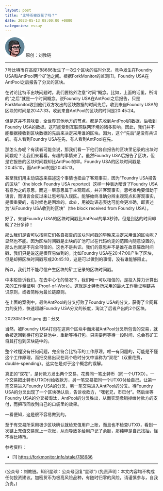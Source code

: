 ```yaml
---
layout: post
title: "比特币被双花了吗？"
date: 2023-05-13 08:00:00 +0800
categories: essay
---
```


![](/images/ordinal-1835811752116542.png)
原创：刘教链

* * *

7号比特币在高度788686发生了一次2个区块的临时分叉。竞争发生在Foundry USA和AntPool两个矿池之间。根据ForkMonitor的监测[1]，Foundry USA在AntPool之后报告了分叉的区块。

在讨论比特币出块问题时，我们要格外注意“时间”概念。比如，上面的话里，所谓的“之后”就是一个时间概念。说Foundry USA在AntPool之后报告，只是ForkMonitor收到他们双方发出的区块数据的时间先后。收到来自Foundry USA的区块的时间是20:47:33，收到来自AntPool的区块的时间是20:45:24。

但是这并不意味着，全世界其他地方的节点，都是先收到AntPool的数据，后收到Foundry USA的数据。这可能受到互联网联网环境的诸多影响。因此，我们并不能根据接收到区块数据的先后来决定采用谁的区块。因为，这个“先后”是没有共识的。有人看到Foundry USA在先，有人看到AntPool在先。

那怎么办呢？有读者可能会说，那我们看一下他们各自报告的区块里记录的出块时间戳呢？让我们来看看。有趣的事情来了。虽然Foundry USA后报告了区块，但是它报告的区块时间戳却比AntPool的早。Foundry USA的区块时间戳是20:45:10，而AntPool的是20:45:13。

甚至我们用主动语态来描述这个事情也扭曲了客观事实，因为“Foundry USA报告的区块”（the block Foundry USA reported）这样一种表达暗含了Foundry USA有意为之的意思，而这一层意思属于主观观点，并非客观事实。思考难免要借助于语言，而语言会反过来让思考陷入误区。能够始终准确分辨主观观点和客观事实，是很重要的，有时候也是困难的。此处，用被动语态表达可能会更准确，即表述为“从Foundry USA收到的区块”（the block received from Foundry USA）。

好了，来自Foundry USA的区块时间戳比AntPool的早3秒钟，但是到达的时间却晚了2分多钟！

那么我们是否可以按照它们各自报告的区块时间戳的早晚来决定采用谁的区块呢？显然也不能。因为区块时间戳是出块的矿池可以在代码约定的范围内随意设置的，那么也就是不完全可信的。这也不是共识。我们的意思并不是谁在故意篡改时间戳，我们只是说这是很容易做到的。比如Foundry USA在20:47:00产生了区块，但是却把区块时间戳写成20:45:10，这是可以做到的事情，没有谁能够阻止。

所以，我们并不能尽信产生区块的矿工记录的区块时间戳。

中本聪告诉我们，在去中心化的情况下，我们唯一可以相信的，是投入算力计算出来的工作量证明（Proof-of-Work）。这就是比特币所采用的最大工作量证明链共识原则，或者简称为最长链原则。

在上面的案例中，最终AntPool的分叉打败了Foundry USA的分叉，获得了全网算力的支持，快速超越Foundry USA分叉的长度，淘汰了后者产出的2个区块。

20230513-01.jpeg
图：分叉

当然，被Foundry USA打包在这两个区块中而未被AntPool分叉所包含的交易，就会被退回到待打包交易池中，重新等待打包。只需要再等待一段时间，总会有矿工将其打包到区块链中的。

整个过程没有任何问题，完全符合比特币的工作原理。唯一有问题的，可能是不懂这个工作原理，而把交易出现在两个临时分叉中误称为“双花”（双重花费，double-spending）。这实在是对于这个概念的误解。

真正的“双花”，是付款方发出两个交易，花费同一笔比特币（同一个UTXO）。一个交易把比特币UTXO付给收款方，另一笔交易把同一个UTXO付给自己。让第一笔交易进入Foundry USA的分叉，另一笔交易进入AntPool的分叉。待Foundry USA的分叉出现了一个区块确认后，告诉收款方，“嘿老兄，币已付”。然后坐等Foundry USA的分叉被淘汰，AntPool的分叉胜出，从而实现撤销掉给付款方的支付，而把币回收到自己的口袋里的效果。

一看便知，这是很不容易做到的。

至于有交易所采用极少区块确认就给充值用户上账，而且也不检查UTXO，看到一次链上充值交易就上一次账，从而导致多给用户记了余额，那纯粹是自己找抽，怪不得比特币。


参考资料：
- [1] https://forkmonitor.info/stale/788686

* * *

(公众号：刘教链。知识星球：公众号回复“星球”)
(免责声明：本文内容均不构成任何投资建议。加密货币为极高风险品种，有随时归零的风险，请谨慎参与，自我负责。)
